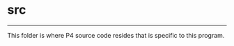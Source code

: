 # src
---------------------------------------------------------------
This folder is where P4 source code resides that is specific to
this program.
